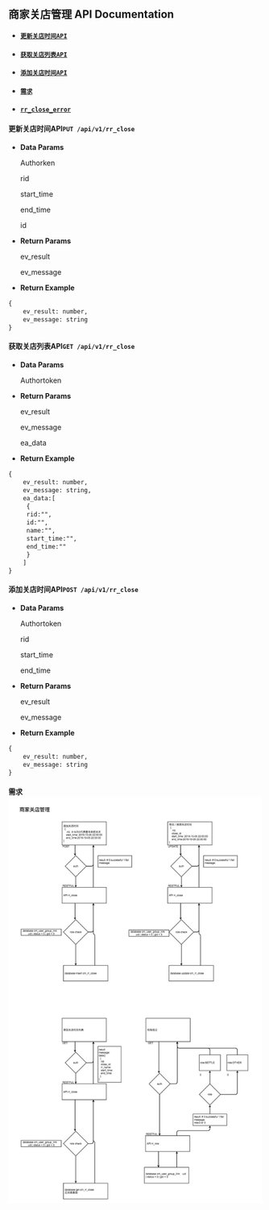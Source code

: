 ## 商家关店管理 API Documentation

* #### [`更新关店时间API`](#update_close_time)
* #### [`获取关店列表API`](#get_close_time)
* #### [`添加关店时间API`](#add_close_time)
* #### [`需求`](#require_close_time)
* #### [`rr_close_error`](#error_close_time)

#### 更新关店时间API`PUT /api/v1/rr_close`

* **Data Params**

  Authorken

  rid

  start\_time

  end\_time

  id

* **Return Params**

  ev\_result

  ev\_message

* **Return Example**

```
{
    ev_result: number,
    ev_message: string
}
```

#### 获取关店列表API`GET /api/v1/rr_close`

* **Data Params**

  Authortoken

* **Return Params**

  ev\_result

  ev\_message

  ea\_data

* **Return Example**

```
{
    ev_result: number,
    ev_message: string,
    ea_data:[
     {
     rid:"",
     id:"",
     name:"",
     start_time:"",
     end_time:""
     }
    ]
}
```

#### 添加关店时间API`POST /api/v1/rr_close`

* **Data Params**

  Authortoken

  rid

  start\_time

  end\_time

* **Return Params**

  ev\_result

  ev\_message

* **Return Example**

```
{
    ev_result: number,
    ev_message: string
}
```

  

#### 需求![](/assets/需求.jpg)



